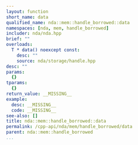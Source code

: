 ```yaml
---
layout: function
short_name: data
qualified_name: nda::mem::handle_borrowed::data
namespaces: [nda, mem, handle_borrowed]
includer: nda/nda.hpp
brief: ""
overloads:
  T * data() noexcept const:
    desc: ""
    source: nda/storage/handle.hpp
desc: ""
params:
  {}
tparams:
  {}
return_value: __MISSING__
example:
  desc: __MISSING__
  code: __MISSING__
see-also: []
title: nda::mem::handle_borrowed::data
permalink: /cpp-api/nda/mem/handle_borrowed/data
parent: nda::mem::handle_borrowed
...
```


